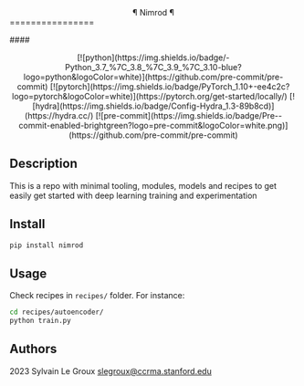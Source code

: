 <center> ¶ Nimrod ¶ </center>
================

<!-- WARNING: THIS FILE WAS AUTOGENERATED! DO NOT EDIT! -->
\####
<center>
[![python](https://img.shields.io/badge/-Python_3.7_%7C_3.8_%7C_3.9_%7C_3.10-blue?logo=python&logoColor=white)](https://github.com/pre-commit/pre-commit)
[![pytorch](https://img.shields.io/badge/PyTorch_1.10+-ee4c2c?logo=pytorch&logoColor=white)](https://pytorch.org/get-started/locally/)
[![hydra](https://img.shields.io/badge/Config-Hydra_1.3-89b8cd)](https://hydra.cc/)
[![pre-commit](https://img.shields.io/badge/Pre--commit-enabled-brightgreen?logo=pre-commit&logoColor=white.png)](https://github.com/pre-commit/pre-commit)
</center>

## Description

This is a repo with minimal tooling, modules, models and recipes to get
easily get started with deep learning training and experimentation

## Install

``` sh
pip install nimrod
```

## Usage

Check recipes in `recipes/` folder. For instance:

``` bash
cd recipes/autoencoder/
python train.py
```

## Authors

2023 Sylvain Le Groux <slegroux@ccrma.stanford.edu>

